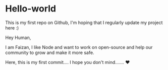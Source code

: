 # Hello-world
This is my first repo on Github, I'm hoping that I regularly update my project here  :)


Hey Human,

I am Faizan, I like Node and want to work on open-source and help our community to grow and make it more safe.

Here, this is my first commit.... I hope you don't mind....... ♥
